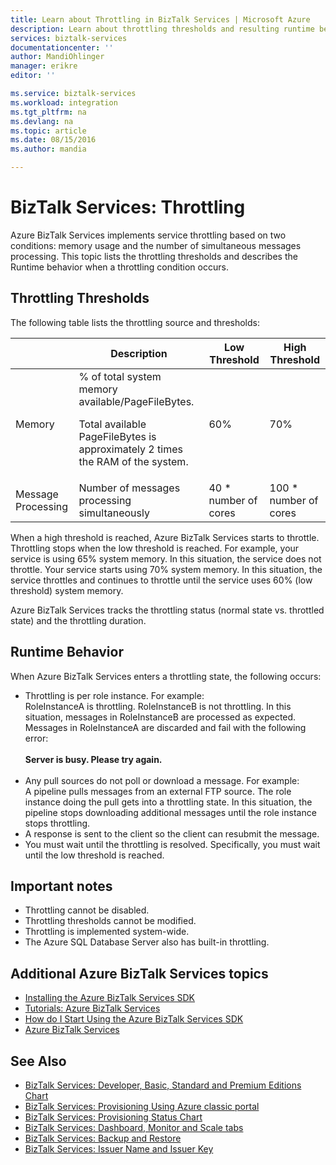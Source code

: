 ```yaml
---
title: Learn about Throttling in BizTalk Services | Microsoft Azure
description: Learn about throttling thresholds and resulting runtime behaviors for BizTalk Services. Throttling is based on memory usage and number of messages. MABS, WABS
services: biztalk-services
documentationcenter: ''
author: MandiOhlinger
manager: erikre
editor: ''

ms.service: biztalk-services
ms.workload: integration
ms.tgt_pltfrm: na
ms.devlang: na
ms.topic: article
ms.date: 08/15/2016
ms.author: mandia

---
```

# BizTalk Services: Throttling
Azure BizTalk Services implements service throttling based on two conditions: memory usage and the number of simultaneous messages processing. This topic lists the throttling thresholds and describes the Runtime behavior when a throttling condition occurs.

## Throttling Thresholds
The following table lists the throttling source and thresholds:

|  | Description | Low Threshold | High Threshold |
| --- | --- | --- | --- |
| Memory |% of total system memory available/PageFileBytes. <p><p>Total available PageFileBytes is approximately 2 times the RAM of the system. |60% |70% |
| Message Processing |Number of messages processing simultaneously |40 * number of cores |100 * number of cores |

When a high threshold is reached, Azure BizTalk Services starts to throttle. Throttling stops when the low threshold is reached. For example, your service is using 65% system memory. In this situation, the service does not throttle. Your service starts using 70% system memory. In this situation, the service throttles and continues to throttle until the service uses 60% (low threshold) system memory.

Azure BizTalk Services tracks the throttling status (normal state vs. throttled state) and the throttling duration.

## Runtime Behavior
When Azure BizTalk Services enters a throttling state, the following occurs:

* Throttling is per role instance. For example:<br/>
  RoleInstanceA is throttling. RoleInstanceB is not throttling. In this situation, messages in RoleInstanceB are processed as expected. Messages in RoleInstanceA are discarded and fail with the following error:<br/><br/>
  **Server is busy. Please try again.**<br/><br/>
* Any pull sources do not poll or download a message. For example:<br/>
  A pipeline pulls messages from an external FTP source. The role instance doing the pull gets into a throttling state. In this situation, the pipeline stops downloading additional messages until the role instance stops throttling.
* A response is sent to the client so the client can resubmit the message.
* You must wait until the throttling is resolved. Specifically, you must wait until the low threshold is reached.

## Important notes
* Throttling cannot be disabled.
* Throttling thresholds cannot be modified.
* Throttling is implemented system-wide.
* The Azure SQL Database Server also has built-in throttling.

## Additional Azure BizTalk Services topics
* [Installing the Azure BizTalk Services SDK](http://go.microsoft.com/fwlink/p/?LinkID=241589)<br/>
* [Tutorials: Azure BizTalk Services](http://go.microsoft.com/fwlink/p/?LinkID=236944)<br/>
* [How do I Start Using the Azure BizTalk Services SDK](http://go.microsoft.com/fwlink/p/?LinkID=302335)<br/>
* [Azure BizTalk Services](http://go.microsoft.com/fwlink/p/?LinkID=303664)<br/>

## See Also
* [BizTalk Services: Developer, Basic, Standard and Premium Editions Chart](http://go.microsoft.com/fwlink/p/?LinkID=302279)<br/>
* [BizTalk Services: Provisioning Using Azure classic portal](http://go.microsoft.com/fwlink/p/?LinkID=302280)<br/>
* [BizTalk Services: Provisioning Status Chart](http://go.microsoft.com/fwlink/p/?LinkID=329870)<br/>
* [BizTalk Services: Dashboard, Monitor and Scale tabs](http://go.microsoft.com/fwlink/p/?LinkID=302281)<br/>
* [BizTalk Services: Backup and Restore](http://go.microsoft.com/fwlink/p/?LinkID=329873)<br/>
* [BizTalk Services: Issuer Name and Issuer Key](http://go.microsoft.com/fwlink/p/?LinkID=303941)<br/>

